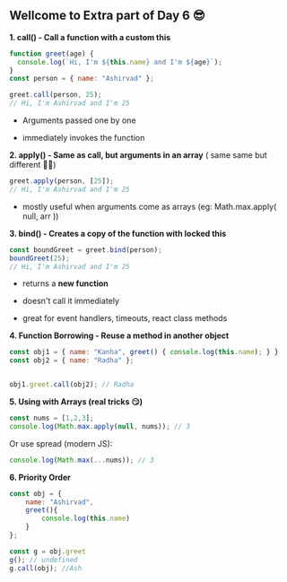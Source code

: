 ## Wellcome to Extra part of Day 6 😎



**1. call() - Call a function with a custom this**

```js
function greet(age) {
  console.log(`Hi, I'm ${this.name} and I'm ${age}`);
}
const person = { name: "Ashirvad" };

greet.call(person, 25); 
// Hi, I'm Ashirvad and I'm 25
```

- Arguments passed one by one

- immediately invokes the function



**2. apply() - Same as call, but arguments in an array**  ( same same but different 👋🏻)

```js
greet.apply(person, [25]); 
// Hi, I'm Ashirvad and I'm 25
```

- mostly useful when arguments come as arrays (eg: Math.max.apply( null, arr ))



**3. bind() - Creates a copy of the function with locked this**

```js
const boundGreet = greet.bind(person);
boundGreet(25);
// Hi, I'm Ashirvad and I'm 25
```

- returns a **new function**

- doesn't call it immediately

- great for event handlers, timeouts, react class methods



**4. Function Borrowing - Reuse a method in another object**

```js
const obj1 = { name: "Kanha", greet() { console.log(this.name); } }
const obj2 = { name: "Radha" };


obj1.greet.call(obj2); // Radha
```



**5. Using with Arrays (real tricks 😏)**

```js
const nums = [1,2,3];
console.log(Math.max.apply(null, nums)); // 3
```

Or use spread (modern JS):

```js
console.log(Math.max(...nums)); // 3
```



**6. Priority Order**

```js
const obj = {
    name: "Ashirvad",
    greet(){
        console.log(this.name)
    }
};

const g = obj.greet
g(); // undefined
g.call(obj); //Ash
```
